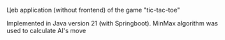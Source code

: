 Цeb application (without frontend) of the game "tic-tac-toe"

Implemented in Java version 21 (with Springboot).
MinMax algorithm was used to calculate AI's move